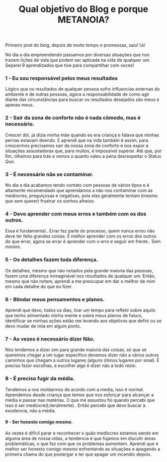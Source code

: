 ﻿---
layout: post
title: Qual objetivo do Blog e porque METANOIA?
---
<meta http-equiv='Content-Type' content='text/html; charset=utf-8'>

<div class="message">Primeiro post do blog, depois de muito tempo e promessas, saiu! \õ/</div>

No dia a dia empreendendo passamos por diversas situações que nos trazem lições de vida que podem ser aplicada na vida de qualquer um. Separei 9 aprendizados que tive para compartilhar com voces!


### 1 - Eu sou responsável pelos meus resultados

Lógico que os resultados de qualquer pessoa sofre influencias externas do ambiente e de outras pessoas, agora a responsabilidade de como agir diante das circunstâncias para buscar os resultados desejados são meus e apenas meus.

### 2 - Sair da zona de conforto não é nada cômodo, mas é necessário.

Crescer dói, já dizia minha mãe quando eu era criança e falava que minhas pernas estavam doendo. E aprendi que na vida também é assim, para crescermos precisamos sair da nossa zona de conforto e nos expor a situações assustadoras que, para muitos, é impossível superar. Até que, por fim, olhamos para trás e vemos o quanto valeu a pena desrespeitar o Status Quo.

### 3 - É necessário não se contaminar.

No dia a dia acabamos tendo contato com pessoas de vários tipos e é altamente recomendado que aprendamos a não nos contaminar com as medíocres, preguiçosas e negativas, pois elas geralmente tentam (mesmo que sem querer) frustrar os sonhos alheios.

### 4 - Devo aprender com meus erros e também com os dos outros.

Essa é fundamental.. Errar faz parte do processo, quem nunca errou não deve ter feito grandes coisas. É melhor aprender com os erros dos outros do que errar, agora se errar é aprender com o erro e seguir em frente.. Sem mimimi.

### 5 - Os detalhes fazem toda diferença.

Os detalhes, mesmo que não notados pela grande maioria das pessoas, fazem uma diferença inimaginável nos resultados de qualquer um. Então, mesmo que não notem, aprendi a me preocupar em dar o melhor de mim em cada detalhe do que eu fizer.

### 6 - Blindar meus pensamentos e planos.

Aprendi que devo, todos os dias, tirar um tempo para refletir sobre aquilo que tenho alimentado minha mente e sobre meus planos de futuro, identificar se minhas ações estão me levando aos objetivos que defini ou se devo mudar de rota em algum ponto.

### 7 - As vezes é necessário dizer Não.

Nós tendemos a dizer sim para grande maioria das coisas, só que se queremos chegar a um lugar específico devemos dizer não a vários outros caminhos que chegam a outros lugares (alguns ótimos lugares por sinal). É preciso fazer escolhas, e escolher algo é dizer não a todo resto.

### 8 - É preciso fugir da média.

Tendemos a nos moldarmos de acordo com a média, isso é normal. Aprendemos desde criança que temos que nos esforçar para alcançar a média e passar nas matérias. O que me assustou foi quando percebi que isso é ser medíocre(Literalmente).. Então percebi que devo buscar a excelencia, não a média.

#### 9 - Ser honesto comigo mesmo.

As vezes é difícil parar e reconhecer o quão medíocres estamos sendo em alguma área de nossa vidas, a tendencia é que fujamos em discutir áreas problemáticas, o que faz com que os problemas aumentem. Aprendi que é melhor ser honesto comigo mesmo enfrentando as situações e apagando a primeira chama do que postergar e ter que apagar um incendio depois.